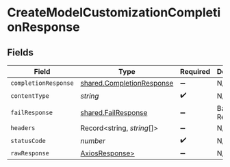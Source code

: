 # CreateModelCustomizationCompletionResponse


## Fields

| Field                                                                  | Type                                                                   | Required                                                               | Description                                                            |
| ---------------------------------------------------------------------- | ---------------------------------------------------------------------- | ---------------------------------------------------------------------- | ---------------------------------------------------------------------- |
| `completionResponse`                                                   | [shared.CompletionResponse](../../models/shared/completionresponse.md) | :heavy_minus_sign:                                                     | N/A                                                                    |
| `contentType`                                                          | *string*                                                               | :heavy_check_mark:                                                     | N/A                                                                    |
| `failResponse`                                                         | [shared.FailResponse](../../models/shared/failresponse.md)             | :heavy_minus_sign:                                                     | Bad Request                                                            |
| `headers`                                                              | Record<string, *string*[]>                                             | :heavy_minus_sign:                                                     | N/A                                                                    |
| `statusCode`                                                           | *number*                                                               | :heavy_check_mark:                                                     | N/A                                                                    |
| `rawResponse`                                                          | [AxiosResponse>](https://axios-http.com/docs/res_schema)               | :heavy_minus_sign:                                                     | N/A                                                                    |